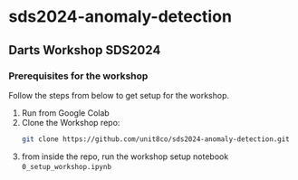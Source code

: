 # sds2024-anomaly-detection

## Darts Workshop SDS2024


### Prerequisites for the workshop
Follow the steps from below to get setup for the workshop.

1. Run from Google Colab
2. Clone the Workshop repo:
   ```bash
   git clone https://github.com/unit8co/sds2024-anomaly-detection.git
   ```
3. from inside the repo, run the workshop setup notebook `0_setup_workshop.ipynb`
